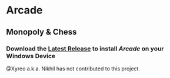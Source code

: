 # Arcade

## Monopoly & Chess

### Download the [Latest Release](https://github.com/Chaitanya-Keyal/Arcade/releases/download/v3.1.0/Arcade_Installer.exe) to install <i>Arcade</i> on your Windows Device

@Xyreo a.k.a. Nikhil has not contributed to this project.
